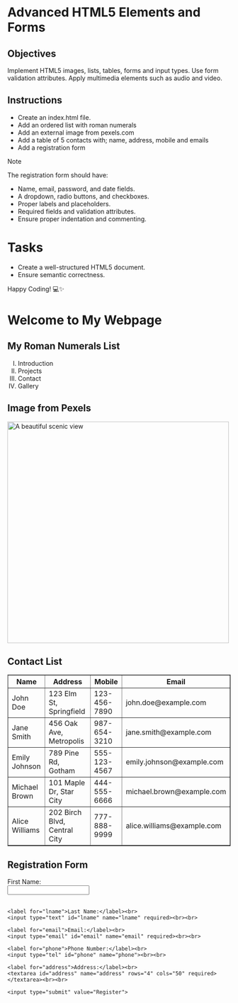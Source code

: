 # Advanced HTML5 Elements and Forms

## Objectives
Implement HTML5 images, lists, tables, forms and input types.
Use form validation attributes.
Apply multimedia elements such as audio and video.

## Instructions

- Create an index.html file.
- Add an ordered list with roman numerals
- Add an external image from pexels.com
- Add a table of 5 contacts with; name, address, mobile and emails
- Add a registration form

>[!NOTE]
>  The registration form should have:
>- Name, email, password, and date fields.
>- A dropdown, radio buttons, and checkboxes.
>- Proper labels and placeholders.
>- Required fields and validation attributes.
>- Ensure proper indentation and commenting.
 
# Tasks
- Create a well-structured HTML5 document.
- Ensure semantic correctness.

Happy Coding! 💻✨

<!DOCTYPE html>
<html lang="en">
<head>
  <meta charset="UTF-8">
  <meta name="viewport" content="width=device-width, initial-scale=1.0">
  <title>My Webpage</title>
</head>
<body>

  <h1>Welcome to My Webpage</h1>

  <!-- Ordered list with Roman numerals -->
  <h2>My Roman Numerals List</h2>
  <ol type="I">
    <li>Introduction</li>
    <li>Projects</li>
    <li>Contact</li>
    <li>Gallery</li>
  </ol>

  <!-- External image from Pexels -->
  <h2>Image from Pexels</h2>
  <img src="https://images.pexels.com/photos/34587/pexels-photo-34587.jpeg" alt="A beautiful scenic view" width="500">

  <!-- Table of 5 contacts -->
  <h2>Contact List</h2>
  <table border="1">
    <tr>
      <th>Name</th>
      <th>Address</th>
      <th>Mobile</th>
      <th>Email</th>
    </tr>
    <tr>
      <td>John Doe</td>
      <td>123 Elm St, Springfield</td>
      <td>123-456-7890</td>
      <td>john.doe@example.com</td>
    </tr>
    <tr>
      <td>Jane Smith</td>
      <td>456 Oak Ave, Metropolis</td>
      <td>987-654-3210</td>
      <td>jane.smith@example.com</td>
    </tr>
    <tr>
      <td>Emily Johnson</td>
      <td>789 Pine Rd, Gotham</td>
      <td>555-123-4567</td>
      <td>emily.johnson@example.com</td>
    </tr>
    <tr>
      <td>Michael Brown</td>
      <td>101 Maple Dr, Star City</td>
      <td>444-555-6666</td>
      <td>michael.brown@example.com</td>
    </tr>
    <tr>
      <td>Alice Williams</td>
      <td>202 Birch Blvd, Central City</td>
      <td>777-888-9999</td>
      <td>alice.williams@example.com</td>
    </tr>
  </table>

  <!-- Registration Form -->
  <h2>Registration Form</h2>
  <form action="/submit" method="post">
    <label for="fname">First Name:</label><br>
    <input type="text" id="fname" name="fname" required><br><br>

    <label for="lname">Last Name:</label><br>
    <input type="text" id="lname" name="lname" required><br><br>

    <label for="email">Email:</label><br>
    <input type="email" id="email" name="email" required><br><br>

    <label for="phone">Phone Number:</label><br>
    <input type="tel" id="phone" name="phone"><br><br>

    <label for="address">Address:</label><br>
    <textarea id="address" name="address" rows="4" cols="50" required></textarea><br><br>

    <input type="submit" value="Register">
  </form>

</body>
</html>
